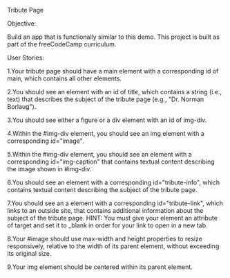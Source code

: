 Tribute Page

Objective:

Build an app that is functionally similar to this demo. This project is built as part of the freeCodeCamp curriculum.

User Stories:

1.Your tribute page should have a main element with a corresponding id of main, which contains all other elements.

2.You should see an element with an id of title, which contains a string (i.e., text) that describes the subject of the tribute page (e.g., "Dr. Norman Borlaug").

3.You should see either a figure or a div element with an id of img-div.

4.Within the #img-div element, you should see an img element with a corresponding id="image".

5.Within the #img-div element, you should see an element with a corresponding id="img-caption" that contains textual content describing the image shown in #img-div.

6.You should see an element with a corresponding id="tribute-info", which contains textual content describing the subject of the tribute page.

7.You should see an a element with a corresponding id="tribute-link", which links to an outside site, that contains additional information about the subject of the tribute page.
HINT: You must give your element an attribute of target and set it to _blank in order for your link to open in a new tab.

8.Your #image should use max-width and height properties to resize responsively, relative to the width of its parent element, without exceeding its original size.

9.Your img element should be centered within its parent element.
